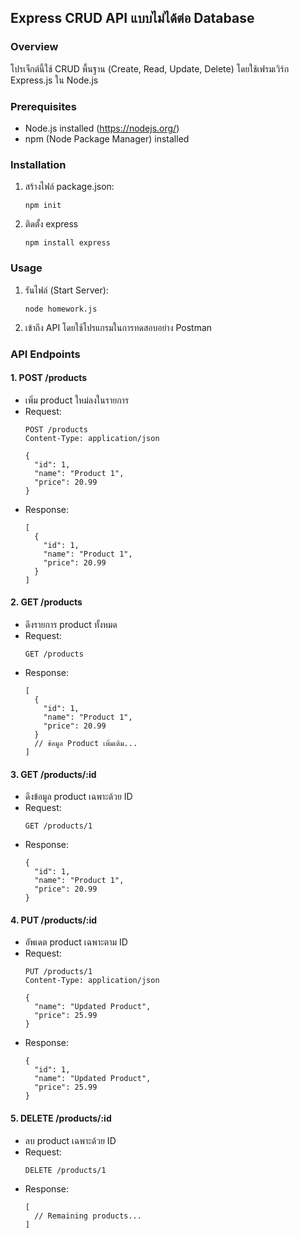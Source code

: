 

## Express CRUD API แบบไม่ได้ต่อ Database

### Overview
โปรเจ็กต์นี้ใช้ CRUD พื้นฐาน (Create, Read, Update, Delete) โดยใช้เฟรมเวิร์ก Express.js ใน Node.js

### Prerequisites
- Node.js installed (https://nodejs.org/)
- npm (Node Package Manager) installed

### Installation
1. สร้างไฟล์ package.json:
   ```
   npm init
   ```

2. ติดตั้ง express
   ```
   npm install express
   ```

### Usage
1. รันไฟล์ (Start Server):
   ```
   node homework.js
   ```

2. เข้าถึง API โดยใช้โปรแกรมในการทดสอบอย่าง  Postman

### API Endpoints

#### 1. **POST /products**
   - เพิ่ม product ใหม่ลงในรายการ
   - Request:
     ```
     POST /products
     Content-Type: application/json

     {
       "id": 1,
       "name": "Product 1",
       "price": 20.99
     }
     ```
   - Response:
     ```
     [
       {
         "id": 1,
         "name": "Product 1",
         "price": 20.99
       }
     ]
     ```

#### 2. **GET /products**
   - ดึงรายการ product ทั้งหมด
   - Request:
     ```
     GET /products
     ```
   - Response:
     ```
     [
       {
         "id": 1,
         "name": "Product 1",
         "price": 20.99
       }
       // ข้อมูล Product เพิ่มเติม...
     ]
     ```

#### 3. **GET /products/:id**
   - ดึงข้อมูล product  เฉพาะด้วย ID
   - Request:
     ```
     GET /products/1
     ```
   - Response:
     ```
     {
       "id": 1,
       "name": "Product 1",
       "price": 20.99
     }
     ```

#### 4. **PUT /products/:id**
   - อัพเดต product  เฉพาะตาม ID
   - Request:
     ```
     PUT /products/1
     Content-Type: application/json

     {
       "name": "Updated Product",
       "price": 25.99
     }
     ```
   - Response:
     ```
     {
       "id": 1,
       "name": "Updated Product",
       "price": 25.99
     }
     ```

#### 5. **DELETE /products/:id**
   - ลบ product เฉพาะด้วย ID
   - Request:
     ```
     DELETE /products/1
     ```
   - Response:
     ```
     [
       // Remaining products...
     ]
     ```

